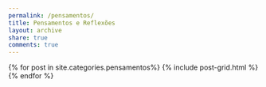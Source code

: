 ```yaml
---
permalink: /pensamentos/
title: Pensamentos e Reflexões
layout: archive
share: true
comments: true
---
```

<div class="tiles">
{% for post in site.categories.pensamentos%}
   {% include post-grid.html %}
{% endfor %}
</div><!-- /.tiles -->
